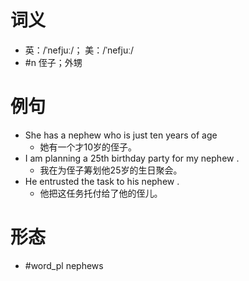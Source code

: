 # 词义
- 英：/ˈnefjuː/； 美：/ˈnefjuː/
- #n 侄子；外甥
# 例句
- She has a nephew who is just ten years of age
	- 她有一个才10岁的侄子。
- I am planning a 25th birthday party for my nephew .
	- 我在为侄子筹划他25岁的生日聚会。
- He entrusted the task to his nephew .
	- 他把这任务托付给了他的侄儿。
# 形态
- #word_pl nephews
